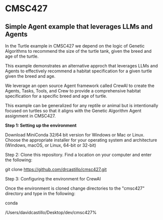 <h1>CMSC427</h1>
<h2>Simple Agent example that leverages LLMs and Agents</h2>

<p>In the Turtle example in CMSC427 we depend on the logic of Genetic Algorithms 
to recommend the size of the turtle tank, given the breed and age of the turtle. 

This example demonstrates an alternative approch that leverages LLMs and Agents
to effectively recommend a habitat specification for a given turtle given the breed and age. 

We leverage an open source Agent framework called CrewAI to create the Agents, Tasks, Tools,
and Crew to provide a comprehensive habitat specification for a specific breed and age of turtle.

This example can be generalized for any reptile or animal but is intentionally focused on turtles 
so that it aligns with the Genetic Algorithm Agent assignment in CMSC427.</p>

<strong>Step 1: Setting up the environment</strong>

Download MiniConda 32/64 bit version for Windows or Mac or Linux. Choose the appropriate installer for your 
operating system and architecture (Windows, macOS, or Linux, 64-bit or 32-bit)

Step 2: Clone this repository. Find a location on your computer and enter the following:

git clone https://github.com/drcastillo/cmsc427.git

Step 3: Configuring the environment for CrewAI

Once the environment is cloned change directories to the "cmsc427" directory and type in the following:

conda 

/Users/davidcastillo/Desktop/dev/cmsc427% 
